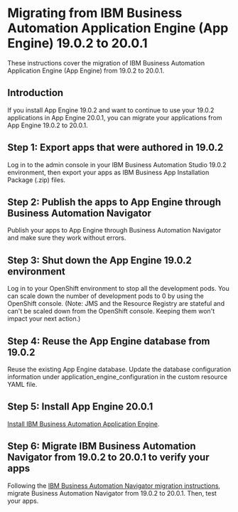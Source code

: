
# Migrating from IBM Business Automation Application Engine (App Engine) 19.0.2 to 20.0.1 

These instructions cover the migration of IBM Business Automation Application Engine (App Engine) from 19.0.2 to 20.0.1.

## Introduction

If you install App Engine 19.0.2 and want to continue to use your 19.0.2 applications in App Engine 20.0.1, you can migrate your applications from App Engine 19.0.2 to 20.0.1.

## Step 1: Export apps that were authored in 19.0.2

Log in to the admin console in your IBM Business Automation Studio 19.0.2 environment, then export your apps as IBM Business App Installation Package (.zip) files. 

## Step 2: Publish the apps to App Engine through Business Automation Navigator

Publish your apps to App Engine through Business Automation Navigator and make sure they work without errors.

## Step 3: Shut down the App Engine 19.0.2 environment

Log in to your OpenShift environment to stop all the development pods. You can scale down the number of development pods to 0 by using the OpenShift console. (Note: JMS and the Resource Registry are stateful and can't be scaled down from the OpenShift console. Keeping them won't impact your next action.)

## Step 4: Reuse the App Engine database from 19.0.2

Reuse the existing App Engine database. Update the database configuration information under application_engine_configuration in the custom resource YAML file.

## Step 5: Install App Engine 20.0.1

[Install IBM Business Automation Application Engine](../AAE/README_config.md).

## Step 6: Migrate IBM Business Automation Navigator from 19.0.2 to 20.0.1 to verify your apps

Following the [IBM Business Automation Navigator migration instructions](../BAN/README_migrate.md), migrate Business Automation Navigator from 19.0.2 to 20.0.1. Then, test your apps.


